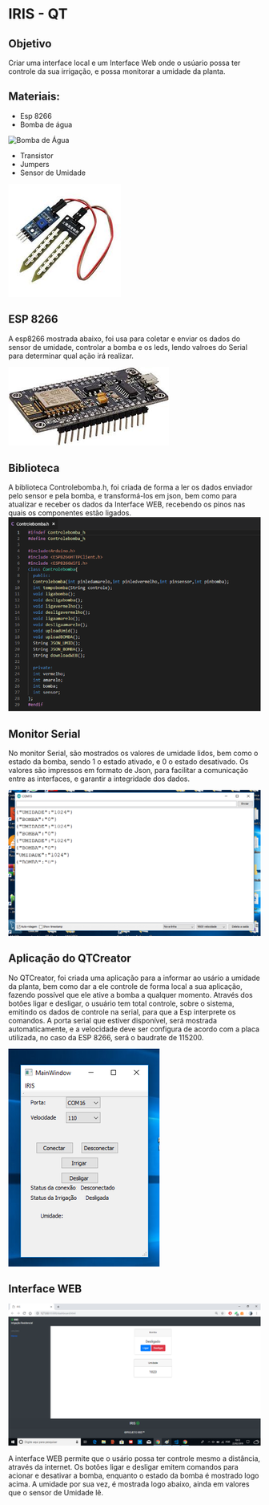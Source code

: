 # IRIS - QT

## Objetivo

Criar uma interface local e um Interface Web onde o usúario possa ter controle da sua irrigação, e possa monitorar a umidade da planta.

## Materiais:

* Esp 8266
* Bomba de água 

![Bomba de Água
](img/bomba.jpg)
* Transistor
* Jumpers
* Sensor de Umidade

![Sensor de Umidade](img/umidade.jpg)

## ESP 8266

A esp8266 mostrada abaixo, foi usa para coletar e enviar os dados do sensor de umidade, controlar a bomba e os leds, lendo valroes do Serial para determinar qual ação irá realizar.

![ESP 8266](img/esp.jpg)

## Biblioteca

 A biblioteca Controlebomba.h, foi criada de forma a ler os dados enviador pelo sensor e pela bomba, e transformá-los em json, bem como para atualizar e receber os dados da Interface WEB, recebendo os pinos nas quais os componentes estão ligados.
 ![Controlebomba.h](img/biblioteca.png)

## Monitor Serial

No monitor Serial, são mostrados os valores de umidade lidos, bem como o estado da bomba, sendo 1 o estado ativado, e 0 o estado desativado. Os valores são impressos em formato de Json, para facilitar a comunicação entre as interfaces, e garantir a integridade dos dados.

![Monitor Serial](img/serial.png)
## Aplicação do QTCreator

No QTCreator, foi criada uma aplicação para a informar ao usário a umidade da planta, bem como dar a ele controle de forma local a sua aplicação, fazendo possível que ele ative a bomba a qualquer momento. Através dos botôes ligar e desligar, o usuário tem total controle, sobre o sistema, emitindo os dados de controle na serial, para que a Esp interprete os comandos. A porta serial que estiver disponível, será mostrada automaticamente, e a velocidade deve ser configura de acordo com a placa utilizada, no caso da ESP 8266, será o baudrate de 115200.

![Aplicação QTCreator](img/app.png)

## Interface WEB

![Interface WEB](img/site.png)

A interface WEB permite que o usário possa ter controle mesmo a distância, através da internet. Os botôes ligar e desligar emitem comandos para acionar e desativar a bomba, enquanto o estado da bomba é mostrado logo acima.
A umidade por sua vez, é mostrada logo abaixo, ainda em valores que o sensor de Umidade lê.


